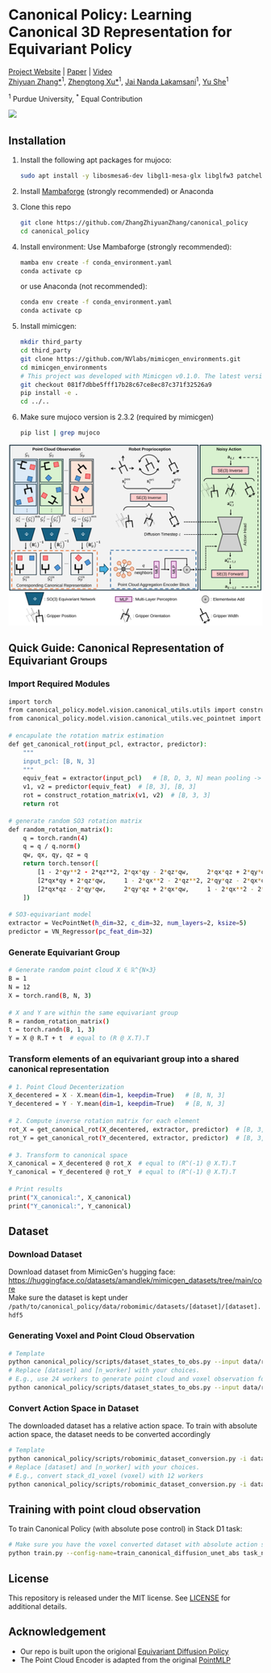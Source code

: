 # Canonical Policy: Learning Canonical 3D Representation for Equivariant Policy
[Project Website](https://zhangzhiyuanzhang.github.io/cp-website/) |
[Paper](https://arxiv.org/abs/2505.18474) |
[Video](https://drive.google.com/file/d/1fKU6Cs5frtCxBv3SxwQF2hUcB0vKy1US/view)  
<a href="https://zhangzhiyuanzhang.github.io/personal_website/">Zhiyuan Zhang*</a><sup>1</sup>, 
<a href="https://zhengtongxu.github.io/website/">Zhengtong Xu*</a><sup>1</sup>, 
<a href="">Jai Nanda Lakamsani</a><sup>1</sup>, 
<a href="https://www.purduemars.com/">Yu She</a><sup>1</sup>  

<sup>1</sup> Purdue University, <sup>*</sup> Equal Contribution

![](img/Teaser.gif)
## Installation
1.  Install the following apt packages for mujoco:
    ```bash
    sudo apt install -y libosmesa6-dev libgl1-mesa-glx libglfw3 patchelf
    ```

1. Install [Mambaforge](https://github.com/conda-forge/miniforge#mambaforge) (strongly recommended) or Anaconda
1. Clone this repo
    ```bash
    git clone https://github.com/ZhangZhiyuanZhang/canonical_policy
    cd canonical_policy
    ```
1. Install environment:
    Use Mambaforge (strongly recommended):
    ```bash
    mamba env create -f conda_environment.yaml
    conda activate cp
    ```
    or use Anaconda (not recommended): 
    ```bash
    conda env create -f conda_environment.yaml
    conda activate cp
    ```
1. Install mimicgen:
    ```bash
    mkdir third_party
    cd third_party
    git clone https://github.com/NVlabs/mimicgen_environments.git
    cd mimicgen_environments
    # This project was developed with Mimicgen v0.1.0. The latest version should work fine, but it is not tested
    git checkout 081f7dbbe5fff17b28c67ce8ec87c371f32526a9
    pip install -e .
    cd ../..
    ```
1. Make sure mujoco version is 2.3.2 (required by mimicgen)
    ```bash
    pip list | grep mujoco
    ```

![](img/Pipeline.svg)


## Quick Guide: Canonical Representation of Equivariant Groups
### Import Required Modules
```bash
import torch
from canonical_policy.model.vision.canonical_utils.utils import construct_rotation_matrix
from canonical_policy.model.vision.canonical_utils.vec_pointnet import VecPointNet, VN_Regressor

# encapulate the rotation matrix estimation
def get_canonical_rot(input_pcl, extractor, predictor):
    """
    input_pcl: [B, N, 3]
    """
    equiv_feat = extractor(input_pcl)   # [B, D, 3, N] mean pooling -> [B, D, 3]
    v1, v2 = predictor(equiv_feat)  # [B, 3], [B, 3]
    rot = construct_rotation_matrix(v1, v2)  # [B, 3, 3]
    return rot

# generate random SO3 rotation matrix
def random_rotation_matrix():
    q = torch.randn(4)
    q = q / q.norm()
    qw, qx, qy, qz = q
    return torch.tensor([
        [1 - 2*qy**2 - 2*qz**2, 2*qx*qy - 2*qz*qw,     2*qx*qz + 2*qy*qw],
        [2*qx*qy + 2*qz*qw,     1 - 2*qx**2 - 2*qz**2, 2*qy*qz - 2*qx*qw],
        [2*qx*qz - 2*qy*qw,     2*qy*qz + 2*qx*qw,     1 - 2*qx**2 - 2*qy**2]
    ])

# SO3-equivariant model
extractor = VecPointNet(h_dim=32, c_dim=32, num_layers=2, ksize=5)
predictor = VN_Regressor(pc_feat_dim=32)
```
### Generate Equivariant Group
```bash
# Generate random point cloud X ∈ ℝ^{N×3}
B = 1
N = 12
X = torch.rand(B, N, 3)

# X and Y are within the same equivariant group
R = random_rotation_matrix()
t = torch.randn(B, 1, 3)
Y = X @ R.T + t  # equal to (R @ X.T).T
```
### Transform elements of an equivariant group into a shared canonical representation
```bash
# 1. Point Cloud Decenterization
X_decentered = X - X.mean(dim=1, keepdim=True)   # [B, N, 3]
Y_decentered = Y - Y.mean(dim=1, keepdim=True)   # [B, N, 3]

# 2. Compute inverse rotation matrix for each element
rot_X = get_canonical_rot(X_decentered, extractor, predictor)  # [B, 3, 3]
rot_Y = get_canonical_rot(Y_decentered, extractor, predictor)  # [B, 3, 3]

# 3. Transform to canonical space
X_canonical = X_decentered @ rot_X  # equal to (R^(-1) @ X.T).T
Y_canonical = Y_decentered @ rot_Y  # equal to (R^(-1) @ X.T).T

# Print results
print("X_canonical:", X_canonical)
print("Y_canonical:", Y_canonical)
```

## Dataset
### Download Dataset
Download dataset from MimicGen's hugging face: https://huggingface.co/datasets/amandlek/mimicgen_datasets/tree/main/core  
Make sure the dataset is kept under `/path/to/canonical_policy/data/robomimic/datasets/[dataset]/[dataset].hdf5`

### Generating Voxel and Point Cloud Observation

```bash
# Template
python canonical_policy/scripts/dataset_states_to_obs.py --input data/robomimic/datasets/[dataset]/[dataset].hdf5 --output data/robomimic/datasets/[dataset]/[dataset]_voxel.hdf5 --num_workers=[n_worker]
# Replace [dataset] and [n_worker] with your choices.
# E.g., use 24 workers to generate point cloud and voxel observation for stack_d1 with 200 demos
python canonical_policy/scripts/dataset_states_to_obs.py --input data/robomimic/datasets/stack_d1/stack_d1.hdf5 --output data/robomimic/datasets/stack_d1/stack_d1_voxel.hdf5 --num_workers=24 --n=200
```

### Convert Action Space in Dataset
The downloaded dataset has a relative action space. To train with absolute action space, the dataset needs to be converted accordingly
```bash
# Template
python canonical_policy/scripts/robomimic_dataset_conversion.py -i data/robomimic/datasets/[dataset]/[dataset].hdf5 -o data/robomimic/datasets/[dataset]/[dataset]_abs.hdf5 -n [n_worker]
# Replace [dataset] and [n_worker] with your choices.
# E.g., convert stack_d1_voxel (voxel) with 12 workers
python canonical_policy/scripts/robomimic_dataset_conversion.py -i data/robomimic/datasets/stack_d1/stack_d1_voxel.hdf5 -o data/robomimic/datasets/stack_d1/stack_d1_voxel_abs.hdf5 -n 12
```

## Training with point cloud observation
To train Canonical Policy (with absolute pose control) in Stack D1 task:
```bash
# Make sure you have the voxel converted dataset with absolute action space from the previous step 
python train.py --config-name=train_canonical_diffusion_unet_abs task_name=stack_d1 n_demo=200
```

## License
This repository is released under the MIT license. See [LICENSE](LICENSE) for additional details.

## Acknowledgement
* Our repo is built upon the origional [Equivariant Diffusion Policy](https://github.com/pointW/canonical_policy)
* The Point Cloud Encoder is adapted from the original [PointMLP](https://github.com/ma-xu/pointMLP-pytorch)